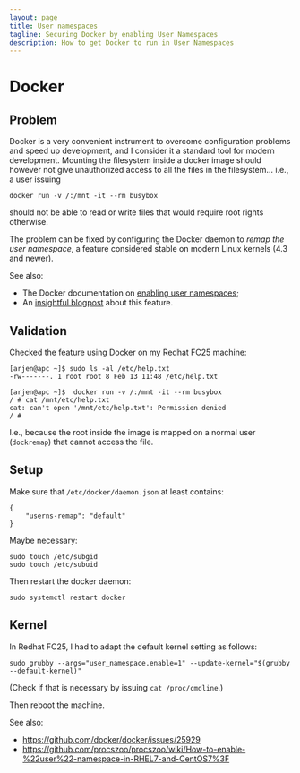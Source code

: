 ```yaml
---
layout: page
title: User namespaces
tagline: Securing Docker by enabling User Namespaces
description: How to get Docker to run in User Namespaces
---
```


# Docker

## Problem

Docker is a very convenient instrument to overcome configuration problems and speed up development, 
and I consider it a standard tool for modern development.
Mounting the filesystem inside a docker image should however not give unauthorized access to all the files in the filesystem...
i.e., a user issuing

    docker run -v /:/mnt -it --rm busybox

should not be able to read or write files that would require root rights otherwise.

The problem can be fixed by configuring the Docker daemon to _remap the user namespace_, a feature considered stable on 
modern Linux kernels (4.3 and newer).

See also:

+ The Docker documentation on 
  [enabling user namespaces](https://docs.docker.com/engine/reference/commandline/dockerd/#/starting-the-daemon-with-user-namespaces-enabled);
+ An [insightful blogpost](https://blog.yadutaf.fr/2016/04/14/docker-for-your-users-introducing-user-namespace/) about this feature.

## Validation

Checked the feature using Docker on my Redhat FC25 machine:

    [arjen@apc ~]$ sudo ls -al /etc/help.txt
    -rw-------. 1 root root 8 Feb 13 11:48 /etc/help.txt

    [arjen@apc ~]$  docker run -v /:/mnt -it --rm busybox
    / # cat /mnt/etc/help.txt
    cat: can't open '/mnt/etc/help.txt': Permission denied
    / #

I.e., because the root inside the image is mapped on a normal user (`dockremap`) that cannot access the file.

## Setup

Make sure that `/etc/docker/daemon.json` at least contains:

    {
    	"userns-remap": "default"
    }

Maybe necessary:

    sudo touch /etc/subgid
    sudo touch /etc/subuid

Then restart the docker daemon:

    sudo systemctl restart docker

## Kernel

In Redhat FC25, I had to adapt the default kernel setting as follows:

    sudo grubby --args="user_namespace.enable=1" --update-kernel="$(grubby --default-kernel)"

(Check if that is necessary by issuing `cat /proc/cmdline`.)

Then reboot the machine.

See also:

+ https://github.com/docker/docker/issues/25929
+ https://github.com/procszoo/procszoo/wiki/How-to-enable-%22user%22-namespace-in-RHEL7-and-CentOS7%3F


